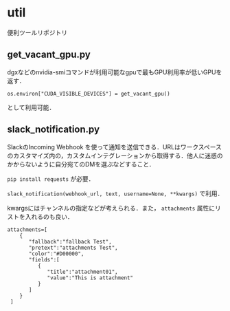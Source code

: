 # util
便利ツールリポジトリ

## get_vacant_gpu.py
dgxなどのnvidia-smiコマンドが利用可能なgpuで最もGPU利用率が低いGPUを返す．

```
os.environ["CUDA_VISIBLE_DEVICES"] = get_vacant_gpu()
```
として利用可能．

## slack_notification.py
SlackのIncoming Webhook を使って通知を送信できる．URLはワークスペースのカスタマイズ内の，カスタムインテグレーションから取得する．他人に迷惑のかからないように自分宛てのDMを選ぶなどすること．

`pip install requests` が必要．

`slack_notification(webhook_url, text, username=None, **kwargs)` で利用．

kwargsにはチャンネルの指定などが考えられる．また， `attachments` 属性にリストを入れるのも良い．

```
attachments=[
    {
       "fallback":"fallback Test",
       "pretext":"attachments Test",
       "color":"#D00000",
       "fields":[
          {
             "title":"attachment01",
             "value":"This is attachment"
          }
       ]
    }
 ]
```
